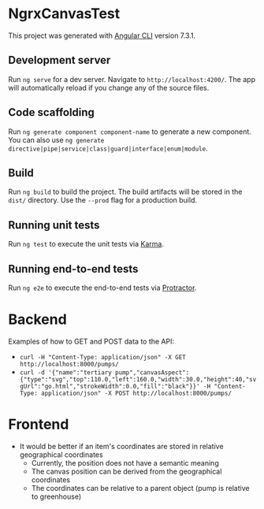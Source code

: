 # NgrxCanvasTest

This project was generated with [Angular CLI](https://github.com/angular/angular-cli) version 7.3.1.

## Development server

Run `ng serve` for a dev server. Navigate to `http://localhost:4200/`. The app will automatically reload if you change any of the source files.

## Code scaffolding

Run `ng generate component component-name` to generate a new component. You can also use `ng generate directive|pipe|service|class|guard|interface|enum|module`.

## Build

Run `ng build` to build the project. The build artifacts will be stored in the `dist/` directory. Use the `--prod` flag for a production build.

## Running unit tests

Run `ng test` to execute the unit tests via [Karma](https://karma-runner.github.io).

## Running end-to-end tests

Run `ng e2e` to execute the end-to-end tests via [Protractor](http://www.protractortest.org/).

# Backend

Examples of how to GET and POST data to the API:

- `curl -H "Content-Type: application/json" -X GET http://localhost:8000/pumps/`
- `curl -d '{"name":"tertiary pump","canvasAspect":{"type":"svg","top":110.0,"left":160.0,"width":30.0,"height":40,"svgUrl":"go.html","strokeWidth":0.0,"fill":"black"}}' -H "Content-Type: application/json" -X POST http://localhost:8000/pumps/`

# Frontend

- It would be better if an item's coordinates are stored in relative geographical coordinates
  - Currently, the position does not have a semantic meaning
  - The canvas position can be derived from the geographical coordinates
  - The coordinates can be relative to a parent object (pump is relative to greenhouse)